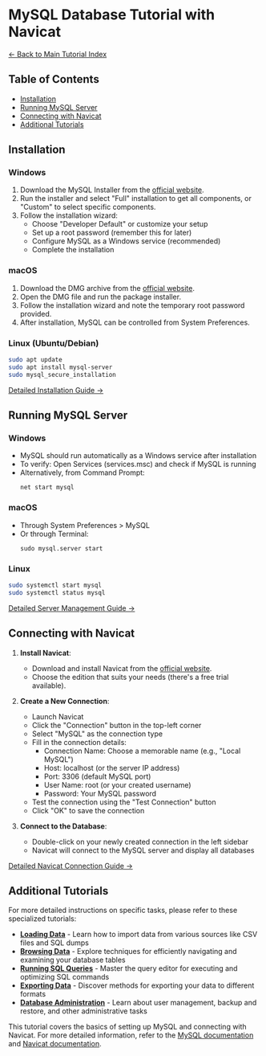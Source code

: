 # MySQL Database Tutorial with Navicat

[← Back to Main Tutorial Index](../SQL%20Database%20Management%20with%20Navicat%20Tutorial.md)

## Table of Contents
- [Installation](#installation)
- [Running MySQL Server](#running-mysql-server)
- [Connecting with Navicat](#connecting-with-navicat)
- [Additional Tutorials](#additional-tutorials)

## Installation

### Windows
1. Download the MySQL Installer from the [official website](https://dev.mysql.com/downloads/installer/).
2. Run the installer and select "Full" installation to get all components, or "Custom" to select specific components.
3. Follow the installation wizard:
   - Choose "Developer Default" or customize your setup
   - Set up a root password (remember this for later)
   - Configure MySQL as a Windows service (recommended)
   - Complete the installation

### macOS
1. Download the DMG archive from the [official website](https://dev.mysql.com/downloads/mysql/).
2. Open the DMG file and run the package installer.
3. Follow the installation wizard and note the temporary root password provided.
4. After installation, MySQL can be controlled from System Preferences.

### Linux (Ubuntu/Debian)
```bash
sudo apt update
sudo apt install mysql-server
sudo mysql_secure_installation
```

[Detailed Installation Guide →](Installation/README.md)

## Running MySQL Server

### Windows
- MySQL should run automatically as a Windows service after installation
- To verify: Open Services (services.msc) and check if MySQL is running
- Alternatively, from Command Prompt:
  ```
  net start mysql
  ```

### macOS
- Through System Preferences > MySQL
- Or through Terminal:
  ```
  sudo mysql.server start
  ```

### Linux
```bash
sudo systemctl start mysql
sudo systemctl status mysql
```

[Detailed Server Management Guide →](Running_MySQL_Server/README.md)

## Connecting with Navicat

1. **Install Navicat**:
   - Download and install Navicat from the [official website](https://www.navicat.com/en/download/navicat-for-mysql).
   - Choose the edition that suits your needs (there's a free trial available).

2. **Create a New Connection**:
   - Launch Navicat
   - Click the "Connection" button in the top-left corner
   - Select "MySQL" as the connection type
   - Fill in the connection details:
     - Connection Name: Choose a memorable name (e.g., "Local MySQL")
     - Host: localhost (or the server IP address)
     - Port: 3306 (default MySQL port)
     - User Name: root (or your created username)
     - Password: Your MySQL password
   - Test the connection using the "Test Connection" button
   - Click "OK" to save the connection

3. **Connect to the Database**:
   - Double-click on your newly created connection in the left sidebar
   - Navicat will connect to the MySQL server and display all databases

[Detailed Navicat Connection Guide →](Connecting_with_Navicat/README.md)

## Additional Tutorials

For more detailed instructions on specific tasks, please refer to these specialized tutorials:

- [**Loading Data**](Loading_Data/README.md) - Learn how to import data from various sources like CSV files and SQL dumps
- [**Browsing Data**](Browsing_Data/README.md) - Explore techniques for efficiently navigating and examining your database tables
- [**Running SQL Queries**](Running_SQL_Queries/README.md) - Master the query editor for executing and optimizing SQL commands
- [**Exporting Data**](Exporting_Data/README.md) - Discover methods for exporting your data to different formats
- [**Database Administration**](Database_Administration/README.md) - Learn about user management, backup and restore, and other administrative tasks

This tutorial covers the basics of setting up MySQL and connecting with Navicat. For more detailed information, refer to the [MySQL documentation](https://dev.mysql.com/doc/) and [Navicat documentation](https://www.navicat.com/en/support/navicat-for-mysql-manual). 